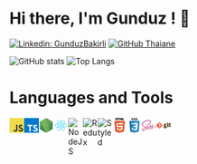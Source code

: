 # Hi there, I'm Gunduz ! 👋

[![Linkedin: GunduzBakirli](https://img.shields.io/badge/-Hokmiran-blue?style=flat-square&logo=Linkedin&logoColor=white&target=_blank&linkhttps:https://www.linkedin.com/in/gunduzbakirli/)](https://www.linkedin.com/in/hokmiran-soltanli-21791321b/)
[![GitHub Thaiane](https://img.shields.io/github/followers/GunduzBakirli?label=follow&style=social)](https://github.com/GunduzBakirli)

![GitHub stats](https://github-readme-stats.vercel.app/api?username=GunduzBakirli&show_icons=true&theme=radical)
![Top Langs](https://github-readme-stats.vercel.app/api/top-langs/?username=GunduzBakirli&layout=compact&theme=gotham&custom_title=Statistics)

# Languages and Tools

<img align="left" alt="JavaScript" width="26px" src="https://raw.githubusercontent.com/github/explore/80688e429a7d4ef2fca1e82350fe8e3517d3494d/topics/javascript/javascript.png" />
<img align="left" alt="React" width="26px" src="https://raw.githubusercontent.com/github/explore/80688e429a7d4ef2fca1e82350fe8e3517d3494d/topics/typescript/typescript.png" />
<img align="left" alt="React" width="26px" src="https://raw.githubusercontent.com/github/explore/80688e429a7d4ef2fca1e82350fe8e3517d3494d/topics/nodejs/nodejs.png" />
<img align="left" alt="React" width="26px" src="https://raw.githubusercontent.com/github/explore/80688e429a7d4ef2fca1e82350fe8e3517d3494d/topics/react/react.png" />
<img align="left" alt="NodeJS"  width="26px" src="https://ijs.gallerycdn.vsassets.io/extensions/ijs/reactnextjssnippets/1.6.0/1604011628777/Microsoft.VisualStudio.Services.Icons.Default" />
<img align="left" alt="Redux" width="26px" src="https://seeklogo.com/images/R/redux-logo-9CA6836C12-seeklogo.com.png" />
<img align="left" alt="Styled" width="26px" src="https://cdn.hashnode.com/res/hashnode/image/upload/jbhiqodxlyhaqogfuqwy/1486104606.png?w=400&h=400&fit=crop&crop=entropy&auto=compress" />
<img align="left" alt="HTML5" width="26px" src="https://raw.githubusercontent.com/github/explore/80688e429a7d4ef2fca1e82350fe8e3517d3494d/topics/html/html.png" />
<img align="left" alt="CSS3" width="26px" src="https://raw.githubusercontent.com/github/explore/80688e429a7d4ef2fca1e82350fe8e3517d3494d/topics/css/css.png" />
<img align="left" alt="Sass" width="26px" src="https://raw.githubusercontent.com/github/explore/80688e429a7d4ef2fca1e82350fe8e3517d3494d/topics/sass/sass.png" />
<img align="left" alt="GitHub" width="26px" src="https://raw.githubusercontent.com/github/explore/80688e429a7d4ef2fca1e82350fe8e3517d3494d/topics/git/git.png" />
